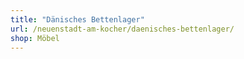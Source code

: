```yaml
---
title: "Dänisches Bettenlager"
url: /neuenstadt-am-kocher/daenisches-bettenlager/
shop: Möbel
---
```

